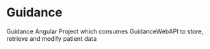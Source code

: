 # Guidance
Guidance Angular Project which consumes GuidanceWebAPI to store, retrieve and modify patient data
